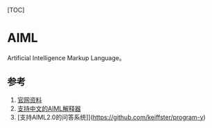 [TOC]

# AIML

Artificial Intelligence Markup Language。

## 参考

1. [官网资料](https://web.archive.org/web/20130601232450/http://www.alicebot.org/aiml.html)
2. [支持中文的AIML解释器](https://github.com/yaleimeng/py3Aiml_Chinese)
3. [支持AIML2.0的问答系统]](https://github.com/keiffster/program-y)
